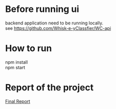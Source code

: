 # Before running ui
backend application need to be running locally. \
see https://github.com/Whisk-e-yClassfier/WC-api

# How to run
npm install \
npm start

# Report of the project
[Final Report](COMP3362_final_report.pdf)
